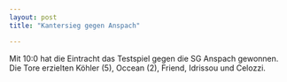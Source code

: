 ```yaml
---
layout: post
title: "Kantersieg gegen Anspach"

---
```


Mit 10:0 hat die Eintracht das Testspiel gegen die SG Anspach gewonnen. Die Tore erzielten Köhler (5), Occean (2), Friend, Idrissou und Celozzi.


